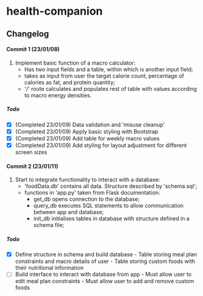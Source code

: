 # health-companion
## Changelog

#### Commit 1 (23/01/08)
1. Implement basic function of a macro calculator:
   - Has two input fields and a table, within which is another input field;
   - takes as input from user the target calorie count, percentage of calories as fat, and protein quantity;
   - '/' route calculates and populates rest of table with values according to macro energy densities.

##### Todo
- [x] (Completed 23/01/09) Data validation and 'misuse cleanup'
- [x] (Completed 23/01/09) Apply basic styling with Bootstrap
- [x] (Completed 23/01/09) Add table for weekly macro values
- [x] (Completed 23/01/09) Add styling for layout adjustment for different screen sizes

#### Commit 2 (23/01/11)
1. Start to integrate functionality to interact with a database:
   - 'foodData.db' contains all data. Structure described by 'schema.sql';
   - functions in 'app.py' taken from Flask documentation:
     - get_db opens connection to the database;
     - query_db executes SQL statements to allow communication between app and database;
     - init_db initialises tables in database with structure defined in a schema file;

##### Todo
- [x] Define structure in schema and build database
      - Table storing meal plan constraints and macro details of user
      - Table storing custom foods with their nutritional information
- [ ] Build interface to interact with database from app
      - Must allow user to edit meal plan constraints
      - Must allow user to add and remove custom foods
